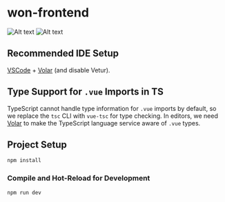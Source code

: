 # won-frontend
![Alt text](https://github.com/M-ZELMATI/won-frontend/blob/main/public/Capture%20d'%C3%A9cran%202024-12-04%20215014.png)
![Alt text](https://github.com/M-ZELMATI/won-frontend/blob/main/public/Capture%20d'%C3%A9cran%202024-12-04%20215029.png)


## Recommended IDE Setup

[VSCode](https://code.visualstudio.com/) + [Volar](https://marketplace.visualstudio.com/items?itemName=Vue.volar) (and disable Vetur).

## Type Support for `.vue` Imports in TS

TypeScript cannot handle type information for `.vue` imports by default, so we replace the `tsc` CLI with `vue-tsc` for type checking. In editors, we need [Volar](https://marketplace.visualstudio.com/items?itemName=Vue.volar) to make the TypeScript language service aware of `.vue` types.



## Project Setup

```sh
npm install
```

### Compile and Hot-Reload for Development

```sh
npm run dev
```

